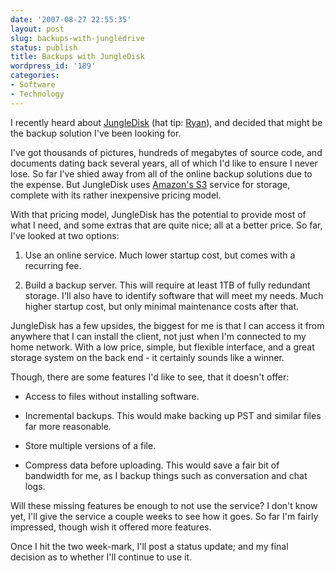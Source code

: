 ```yaml
---
date: '2007-08-27 22:55:35'
layout: post
slug: backups-with-jungledrive
status: publish
title: Backups with JungleDisk
wordpress_id: '189'
categories:
- Software
- Technology
---
```


I recently heard about [JungleDisk](http://jungledisk.com/) (hat tip: [Ryan](http://boren.nu/archives/2007/07/03/recent-geekage/)), and decided that might be the backup solution I've been looking for.

I've got thousands of pictures, hundreds of megabytes of source code, and documents dating back several years, all of which I'd like to ensure I never lose.  So far I've shied away from all of the online backup solutions due to the expense. But JungleDisk uses [Amazon's S3](http://www.amazon.com/gp/browse.html?node=16427261) service for storage, complete with its rather inexpensive pricing model.

With that pricing model, JungleDisk has the potential to provide most of what I need, and some extras that are quite nice; all at a better price. So far, I've looked at two options:



	
  1. Use an online service. Much lower startup cost, but comes with a recurring fee.

	
  2. Build a backup server. This will require at least 1TB of fully redundant storage. I'll also have to identify software that will meet my needs. Much higher startup cost, but only minimal maintenance costs after that.


JungleDisk has a few upsides, the biggest for me is that I can access it from anywhere that I can install the client, not just when I'm connected to my home network. With a low price, simple, but flexible interface, and a great storage system on the back end - it certainly sounds like a winner.

Though, there are some features I'd like to see, that it doesn't offer:

	
  * Access to files without installing software.

	
  * Incremental backups. This would make backing up PST and similar files far more reasonable.

	
  * Store multiple versions of a file.

	
  * Compress data before uploading. This would save a fair bit of bandwidth for me, as I backup things such as conversation and chat logs.


Will these missing features be enough to not use the service? I don't know yet, I'll give the service a couple weeks to see how it goes. So far I'm fairly impressed, though wish it offered more features.

Once I hit the two week-mark, I'll post a status update; and my final decision as to whether I'll continue to use it.

